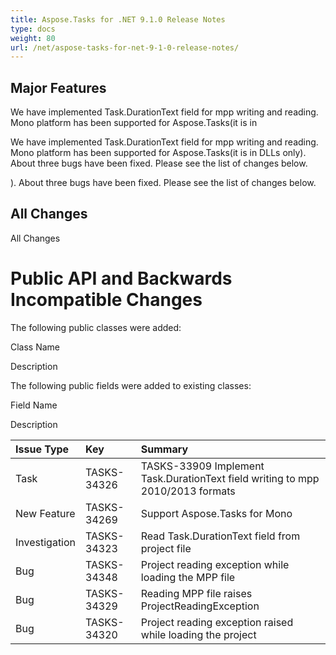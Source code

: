 ```yaml
---
title: Aspose.Tasks for .NET 9.1.0 Release Notes
type: docs
weight: 80
url: /net/aspose-tasks-for-net-9-1-0-release-notes/
---
```


## **Major Features**
We have implemented Task.DurationText field for mpp writing and 
reading. Mono platform has been supported for Aspose.Tasks(it is in 

We have implemented Task.DurationText field for mpp writing and 
reading. Mono platform has been supported for Aspose.Tasks(it is in DLLs only). About three 
bugs have been fixed. Please see the list of changes below. 

). About three 
bugs have been fixed. Please see the list of changes below.
## **All Changes**
All Changes
# **Public API and Backwards Incompatible Changes**
The following public classes were added:

Class Name

Description

The following public fields were added to existing classes:

Field Name

Description

|**Issue Type** |**Key** |**Summary** |
| :- | :- | :- |
|Task |TASKS-34326 |TASKS-33909 Implement Task.DurationText field writing to mpp 2010/2013 formats |
|New Feature |TASKS-34269 |Support Aspose.Tasks for Mono |
|Investigation |TASKS-34323 |Read Task.DurationText field from project file |
|Bug |TASKS-34348 |Project reading exception while loading the MPP file |
|Bug |TASKS-34329 |Reading MPP file raises ProjectReadingException |
|Bug |TASKS-34320 |Project reading exception raised while loading the project |

